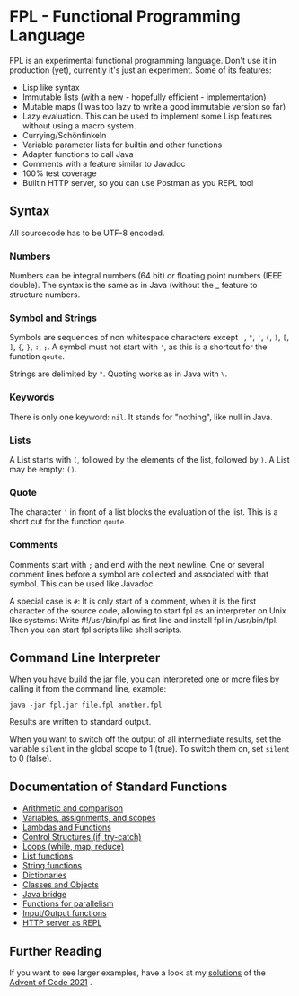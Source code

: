 # FPL - Functional Programming Language

FPL is an experimental functional programming language. Don't use it in production (yet), currently it's just an experiment.
Some of its features:
* Lisp like syntax
* Immutable lists (with a new - hopefully efficient - implementation)
* Mutable maps (I was too lazy to write a good immutable version so far)
* Lazy evaluation. This can be used to implement some Lisp features without using a macro system.
* Currying/Schönfinkeln
* Variable parameter lists for builtin and other functions
* Adapter functions to call Java
* Comments with a feature similar to Javadoc
* 100% test coverage 
* Builtin HTTP server, so you can use Postman as you REPL tool

## Syntax

All sourcecode has to be UTF-8 encoded. 

### Numbers

Numbers can be integral numbers (64 bit) or floating point numbers (IEEE double). 
The syntax is the same as in Java (without the _ feature to structure numbers.

### Symbol and Strings

Symbols are sequences of non whitespace characters except ` `, `"`, `'`, `(`, `)`, `[`, `]`, `{`, `}`, `:`, `;`.
A symbol must not start with `'`, as this is a shortcut for the function `qoute`.

Strings are delimited by `"`. Quoting works as in Java with `\`.

### Keywords

There is only one keyword: `nil`. It stands for "nothing", like null in Java.

### Lists

A List starts with `(`, followed by the elements of the list, followed by `)`. A List may be empty: `()`.

### Quote

The character `'` in front of a list blocks the evaluation of the list. This is a short cut for the function `qoute`.

### Comments

Comments start with `;` and end with the next newline. One or several comment lines before a symbol are collected and associated
with that symbol. This can be used like Javadoc.

A special case is `#`: It is only start of a comment, when it is the first character of the source code, allowing
to start fpl as an interpreter on Unix like systems: Write #!/usr/bin/fpl as first line and install fpl in /usr/bin/fpl.
Then you can start fpl scripts like shell scripts.

## Command Line Interpreter

When you have build the jar file, you can interpreted one or more files by calling it from the command line, example:
```
java -jar fpl.jar file.fpl another.fpl
```
Results are written to standard output.

When you want to switch off the output of all intermediate results, set the variable `silent` in the global scope to 1 (true).
To switch them on, set `silent` to 0 (false).

## Documentation of Standard Functions

* [Arithmetic and comparison](doc/arithmetic-comparison.md)
* [Variables, assignments, and scopes](doc/variables-assignments-scopes.md)
* [Lambdas and Functions](doc/lambdas-and-funcions.md)
* [Control Structures (if, try-catch)](doc/control-structures.md)
* [Loops (while, map, reduce)](doc/map-and-loops.md)
* [List functions](doc/lists.md)
* [String functions](doc/strings.md)
* [Dictionaries](doc/dictionaries.md)
* [Classes and Objects](doc/classes-and-objects.md)
* [Java bridge](doc/java.md)
* [Functions for parallelism](doc/parallel.md)
* [Input/Output functions](doc/io.md)
* [HTTP server as REPL](doc/http-server-repl.md)

## Further Reading

If you want to see larger examples, have a look at my [solutions](https://github.com/rbutenuth/advent-of-code) of the [Advent of Code 2021](https://adventofcode.com/2021)
.
